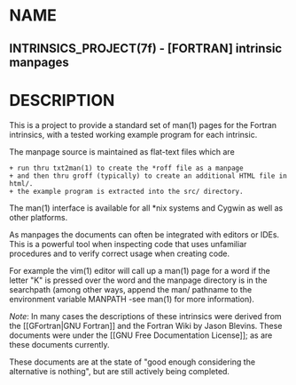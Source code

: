 # NAME

   ## INTRINSICS_PROJECT(7f) - [FORTRAN] intrinsic manpages
   
# DESCRIPTION

   This is a project to provide a standard set of man(1) pages for the
   Fortran intrinsics, with a tested working example program for each
   intrinsic.

   The manpage source is maintained as flat-text files which are 
   
    + run thru txt2man(1) to create the *roff file as a manpage 
    + and then thru groff (typically) to create an additional HTML file in html/.
    + the example program is extracted into the src/ directory.

   The man(1) interface is available for all *nix systems and Cygwin as
   well as other platforms.

   As manpages the documents can often be integrated with editors or
   IDEs. This is a powerful tool when inspecting code that uses unfamiliar
   procedures and to verify correct usage when creating code.

   For example the vim(1) editor will call up a man(1) page for a word
   if the letter "K" is pressed over the word and the manpage directory
   is in the searchpath (among other ways, append the man/ pathname to
   the environment variable MANPATH -see man(1) for more information).

   *Note*: In many cases the descriptions of these intrinsics were
   derived from the [[GFortran|GNU Fortran]] and the Fortran Wiki by
   Jason Blevins. These documents were under the [[GNU Free Documentation
   License]]; as are these documents currently.

   These documents are at the state of "good enough considering the
   alternative is nothing", but are still actively being completed.
